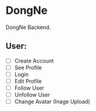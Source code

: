 # DongNe

DongNe Backend.

## User:

- [ ] Create Account
- [ ] See Profile
- [ ] Login
- [ ] Edit Profile
- [ ] Follow User
- [ ] Unfollow User
- [ ] Change Avatar (Inage Upload)
